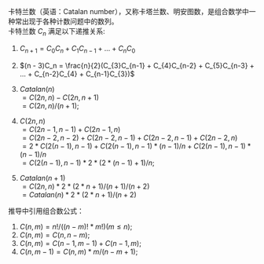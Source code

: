卡特兰数（英语：Catalan number），又称卡塔兰数、明安图数，是组合数学中一种常出现于各种计数问题中的数列。  
卡特兰数 $C_n$ 满足以下递推关系:
1. $C_{n+1} = C_{0}C_{n} + C_{1}C_{n-1} + ... + C_{n}C_{0}$
2. $(n - 3)C_n = \frac{n}{2}(C_{3}C_{n-1} + C_{4}C_{n-2} + C_{5}C_{n-3} + ... + C_{n-2}C_{4} + C_{n-1}C_{3})$

3. $Catalan(n)$  
$= C(2n, n) - C(2n, n + 1)$  
$= C(2n, n) / (n + 1)$;
1. $C(2n, n)$  
$= C(2n - 1, n - 1) + C(2n - 1, n)$  
$= C(2n - 2, n - 2) + C(2n - 2, n - 1) + C(2n - 2, n - 1) + C(2n - 2, n)$  
$= 2 * C(2(n-1), n-1) + C(2(n-1), n-1) * (n - 1) / n + C(2(n-1), n-1) * (n - 1) / n$  
$= C(2(n - 1), n - 1) * 2 * (2 * (n - 1) + 1)/ n$;

1. $Catalan(n + 1)$  
$= C(2n, n) * 2 * (2 * n + 1) / (n + 1) / (n + 2)$  
$= Catalan(n) * 2 * ( 2 * n + 1) / (n + 2)$

推导中引用组合数公式：
1. $C(n, m) = n! / ((n-m)! * m!) (m ≤ n)$;
2. $C(n, m)= C(n, n - m)$;
3. $C(n, m) = C(n - 1, m - 1) + C(n - 1, m)$;
4. $C(n, m - 1) = C(n, m) * m / (n - m + 1)$;
